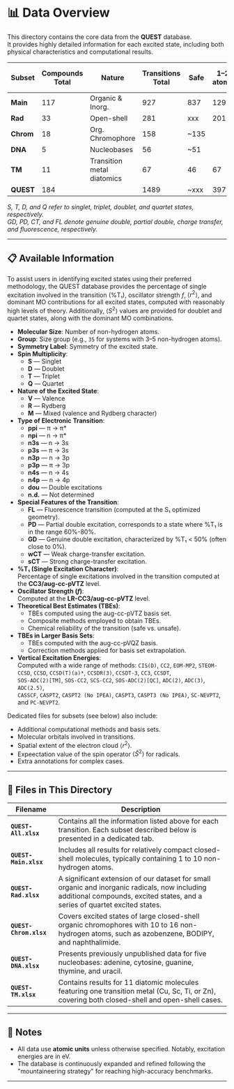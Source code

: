 # 📊 Data Overview

This directory contains the core data from the **QUEST** database.  
It provides highly detailed information for each excited state, including both physical characteristics and computational results.

| Subset       | Compounds Total | Nature            | Transitions Total | Safe | 1–2 atoms | 3–5 atoms | 6–9 atoms | 10–16 atoms | S   | T   | D   | Q   | Valence | Rydberg | GD  | PD  | CT  | FL |
|--------------|------------------|--------------------|--------------------|--------|-----------|-----|-----|--------|-----|-----|-----|-----|-------------------------------|---------|-----|-----|-----|----|
| **Main**     | 117              | Organic & Inorg.      | 927                | 837    | 129       | 318 | 338 | 142    | 582 | 345 |     |     | 659       | 259     | 28  | 21  | 28  | 10 |
| **Rad**      | 33               | Open-shell         | 281                | xxx    | 201       | 80  |     |        |     |     | 217 | 64  | 162       | 82      | 13  | 21  |     |    |
| **Chrom**    | 18               | Org. Chromophore       | 158                | ~135  |           |     |     | 158    | 86  | 72  |     |     | 149    | 9       |     | 7   |     |    |
| **DNA**      | 5                | Nucleobases        | 56                 | ~51   |           |     | 33  | 23     | 35  | 21  |     |     | 40         | 16      |     |     |     |    |
| **TM**       | 11               | Transition metal diatomics | 67                 | 46     | 67        |     |     |        | 28  | 23  | 16  |     |   |         | 4   |     |     |    |
| **QUEST**    | 184              |                    | 1489               | ~xxx   | 397       | 398 | 371 | 323    | 731 | 461 | 233 | 64  | 1010      | 366     | 45  | 49  | 28  | 10 |

*S, T, D, and Q refer to singlet, triplet, doublet, and quartet states, respectively.  
GD, PD, CT, and FL denote genuine double, partial double, charge transfer, and fluorescence, respectively.*

---

## 📋 Available Information

To assist users in identifying excited states using their preferred methodology, the QUEST database provides the percentage of single excitation involved in the transition (%T₁), oscillator strength $f$, $\langle r^2 \rangle$, and dominant MO contributions for all excited states, computed with reasonably high levels of theory. Additionally, $\langle S^2 \rangle$ values are provided for doublet and quartet states, along with the dominant MO combinations.

- **Molecular Size**: Number of non-hydrogen atoms.
- **Group**: Size group (e.g., `35` for systems with 3–5 non-hydrogen atoms).
- **Symmetry Label**: Symmetry of the excited state.
- **Spin Multiplicity**:
  - **S** — Singlet
  - **D** — Doublet
  - **T** — Triplet
  - **Q** — Quartet
- **Nature of the Excited State**:
  - **V** — Valence
  - **R** — Rydberg
  - **M** — Mixed (valence and Rydberg character)
- **Type of Electronic Transition**:
  - **ppi** — π → π\*  
  - **npi** — n → π\*  
  - **n3s** — n → 3s  
  - **p3s** — π → 3s  
  - **n3p** — n → 3p  
  - **p3p** — π → 3p  
  - **n4s** — n → 4s  
  - **n4p** — n → 4p  
  - **dou** — Double excitations  
  - **n.d.** — Not determined
- **Special Features of the Transition**:
  - **FL** — Fluorescence transition (computed at the S₁ optimized geometry).
  - **PD** — Partial double excitation, corresponds to a state where %T₁ is in the range 60%-80%.
  - **GD** — Genuine double excitation, characterized by %T₁ < 50% (often close to 0%).
  - **wCT** — Weak charge-transfer excitation.
  - **sCT** — Strong charge-transfer excitation.
- **%T₁ (Single Excitation Character)**:  
  Percentage of single excitations involved in the transition computed at the **CC3/aug-cc-pVTZ** level.
- **Oscillator Strength (_f_)**:  
  Computed at the **LR-CC3/aug-cc-pVTZ** level.
- **Theoretical Best Estimates (TBEs)**:
  - TBEs computed using the aug-cc-pVTZ basis set.
  - Composite methods employed to obtain TBEs.
  - Chemical reliability of the transition (safe vs. unsafe).
- **TBEs in Larger Basis Sets**:
  - TBEs computed with the aug-cc-pVQZ basis.
  - Correction methods applied for basis set extrapolation.
- **Vertical Excitation Energies**:  
  Computed with a wide range of methods: 
  `CIS(D)`, `CC2`, `EOM-MP2`, `STEOM-CCSD`, `CCSD`, `CCSD(T)(a)*`, `CCSDR(3)`, `CCSDT-3`, `CC3`, `CCSDT`,  
  `SOS-ADC(2)[TM]`, `SOS-CC2`, `SCS-CC2`, `SOS-ADC(2)[QC]`, `ADC(2)`, `ADC(3)`, `ADC(2.5)`,  
  `CASSCF`, `CASPT2`, `CASPT2 (No IPEA)`, `CASPT3`, `CASPT3 (No IPEA)`, `SC-NEVPT2`, and `PC-NEVPT2`.

Dedicated files for subsets (see below) also include:
- Additional computational methods and basis sets.
- Molecular orbitals involved in transitions.
- Spatial extent of the electron cloud $\langle r^2 \rangle$.
- Expeectation value of the spin operator $\langle \hat{S}^2 \rangle$ for radicals.
- Extra annotations for complex cases.

---

## 📂 Files in This Directory

| Filename              | Description |
|-----------------------|-------------|
| **`QUEST-All.xlsx`**   | Contains all the information listed above for each transition. Each subset described below is presented in a dedicated tab. |
| **`QUEST-Main.xlsx`**  | Includes all results for relatively compact closed-shell molecules, typically containing 1 to 10 non-hydrogen atoms. |
| **`QUEST-Rad.xlsx`**   | A significant extension of our dataset for small organic and inorganic radicals, now including additional compounds, excited states, and a series of quartet excited states. |
| **`QUEST-Chrom.xlsx`** | Covers excited states of large closed-shell organic chromophores with 10 to 16 non-hydrogen atoms, such as azobenzene, BODIPY, and naphthalimide. |
| **`QUEST-DNA.xlsx`**   | Presents previously unpublished data for five nucleobases: adenine, cytosine, guanine, thymine, and uracil. |
| **`QUEST-TM.xlsx`**    | Contains results for 11 diatomic molecules featuring one transition metal (Cu, Sc, Ti, or Zn), covering both closed-shell and open-shell cases. |

---

## 🧠 Notes

- All data use **atomic units** unless otherwise specified. Notably, excitation energies are in eV.
- The database is continuously expanded and refined following the "mountaineering strategy" for reaching high-accuracy benchmarks.

---
